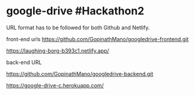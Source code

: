 # google-drive #Hackathon2

URL format has to be followed for both Github and Netlify.

front-end urls
https://github.com/GopinathMano/googledrive-frontend.git

https://laughing-borg-b393c1.netlify.app/

back-end URL

https://github.com/GopinathMano/googledrive-backend.git

https://google-drive-c.herokuapp.com/





